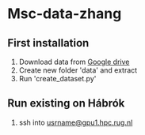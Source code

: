 # Msc-data-zhang
## First installation
1. Download data from [Google drive](https://drive.google.com/file/d/1GvNwL4iPcB2GRdK2n353bKiKV_Vnx7Qg/view?usp=drive_link)
2. Create new folder 'data' and extract
3. Run 'create_dataset.py'

## Run existing on Hábrók
1. ssh into usrname@gpu1.hpc.rug.nl

